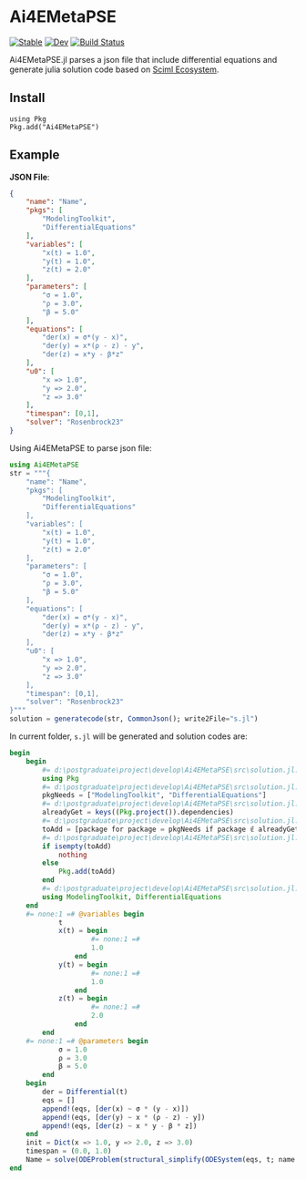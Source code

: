 # Ai4EMetaPSE

[![Stable](https://img.shields.io/badge/docs-stable-blue.svg)](https://jake484.github.io/Ai4EMetaPSE.jl/stable/)
[![Dev](https://img.shields.io/badge/docs-dev-blue.svg)](https://jake484.github.io/Ai4EMetaPSE.jl/dev/)
[![Build Status](https://github.com/jake484/Ai4EMetaPSE.jl/actions/workflows/CI.yml/badge.svg?branch=main)](https://github.com/jake484/Ai4EMetaPSE.jl/actions/workflows/CI.yml)

Ai4EMetaPSE.jl parses a json file that include differential equations and generate julia solution code based on [Sciml Ecosystem](https://sciml.ai/).

## Install

```
using Pkg
Pkg.add("Ai4EMetaPSE")
```

## Example

**JSON File**:

```json
{
    "name": "Name",
    "pkgs": [
        "ModelingToolkit",
        "DifferentialEquations"
    ],
    "variables": [
        "x(t) = 1.0",
        "y(t) = 1.0",
        "z(t) = 2.0"
    ],
    "parameters": [
        "σ = 1.0",
        "ρ = 3.0",
        "β = 5.0" 
    ],
    "equations": [
        "der(x) = σ*(y - x)",
        "der(y) = x*(ρ - z) - y",
        "der(z) = x*y - β*z"
    ],
    "u0": [
        "x => 1.0",
        "y => 2.0",
        "z => 3.0"
    ],
    "timespan": [0,1],
    "solver": "Rosenbrock23"
}
```

Using Ai4EMetaPSE to parse json file:

```julia
using Ai4EMetaPSE
str = """{
    "name": "Name",
    "pkgs": [
        "ModelingToolkit",
        "DifferentialEquations"
    ],
    "variables": [
        "x(t) = 1.0",
        "y(t) = 1.0",
        "z(t) = 2.0"
    ],
    "parameters": [
        "σ = 1.0",
        "ρ = 3.0",
        "β = 5.0" 
    ],
    "equations": [
        "der(x) = σ*(y - x)",
        "der(y) = x*(ρ - z) - y",
        "der(z) = x*y - β*z"
    ],
    "u0": [
        "x => 1.0",
        "y => 2.0",
        "z => 3.0"
    ],
    "timespan": [0,1],
    "solver": "Rosenbrock23"
}"""
solution = generatecode(str, CommonJson(); write2File="s.jl")
```

In current folder, `s.jl` will be generated and solution codes are:

```julia
begin
    begin
        #= d:\postgraduate\project\develop\Ai4EMetaPSE\src\solution.jl:48 =#
        using Pkg
        #= d:\postgraduate\project\develop\Ai4EMetaPSE\src\solution.jl:49 =#
        pkgNeeds = ["ModelingToolkit", "DifferentialEquations"]
        #= d:\postgraduate\project\develop\Ai4EMetaPSE\src\solution.jl:50 =#
        alreadyGet = keys((Pkg.project()).dependencies)
        #= d:\postgraduate\project\develop\Ai4EMetaPSE\src\solution.jl:51 =#
        toAdd = [package for package = pkgNeeds if package ∉ alreadyGet]
        #= d:\postgraduate\project\develop\Ai4EMetaPSE\src\solution.jl:52 =#
        if isempty(toAdd)
            nothing
        else
            Pkg.add(toAdd)
        end
        #= d:\postgraduate\project\develop\Ai4EMetaPSE\src\solution.jl:53 =#
        using ModelingToolkit, DifferentialEquations
    end
    #= none:1 =# @variables begin
            t
            x(t) = begin
                    #= none:1 =#
                    1.0
                end
            y(t) = begin
                    #= none:1 =#
                    1.0
                end
            z(t) = begin
                    #= none:1 =#
                    2.0
                end
        end
    #= none:1 =# @parameters begin
            σ = 1.0
            ρ = 3.0
            β = 5.0
        end
    begin
        der = Differential(t)
        eqs = []
        append!(eqs, [der(x) ~ σ * (y - x)])
        append!(eqs, [der(y) ~ x * (ρ - z) - y])
        append!(eqs, [der(z) ~ x * y - β * z])
    end
    init = Dict(x => 1.0, y => 2.0, z => 3.0)
    timespan = (0.0, 1.0)
    Name = solve(ODEProblem(structural_simplify(ODESystem(eqs, t; name = :Model)), init, timespan), Rosenbrock23())
end
```
